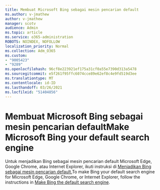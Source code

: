 ```yaml
---
title: Membuat Microsoft Bing sebagai mesin pencarian default
ms.author: v-jmathew
author: v-jmathew
manager: scotv
audience: Admin
ms.topic: article
ms.service: o365-administration
ROBOTS: NOINDEX, NOFOLLOW
localization_priority: Normal
ms.collection: Adm_O365
ms.custom:
- "9005423"
- "9289"
ms.openlocfilehash: 96cf8e223921ef175a31cf0a55e7390d313a5478
ms.sourcegitcommit: e5f261f95ffc6074cce89e62ef8c4e9fd519d3ee
ms.translationtype: MT
ms.contentlocale: id-ID
ms.lasthandoff: 03/26/2021
ms.locfileid: "51404856"
---
```

# <a name="make-microsoft-bing-your-default-search-engine"></a><span data-ttu-id="9d347-102">Membuat Microsoft Bing sebagai mesin pencarian default</span><span class="sxs-lookup"><span data-stu-id="9d347-102">Make Microsoft Bing your default search engine</span></span>

<span data-ttu-id="9d347-103">Untuk menjadikan Bing sebagai mesin pencarian default Microsoft Edge, Google Chrome, atau Internet Explorer, ikuti instruksi di [Menjadikan Bing sebagai mesin pencarian default.](https://go.microsoft.com/fwlink/?linkid=2148834)</span><span class="sxs-lookup"><span data-stu-id="9d347-103">To make Bing your default search engine for Microsoft Edge, Google Chrome, or Internet Explorer, follow the instructions in [Make Bing the default search engine](https://go.microsoft.com/fwlink/?linkid=2148834).</span></span>
